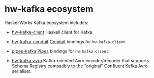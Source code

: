 # hw-kafka ecosystem

HaskellWorks Kafka ecosystem includes:

- [hw-kafka-client](https://github.com/haskell-works/hw-kafka-client)
  Haskell client for Kafka

- [hw-kafka-conduit](https://github.com/haskell-works/hw-kafka-conduit)
  [Conduit](https://github.com/snoyberg/conduit) bindings for `hw-kafka-client`
  
- [pipes-kafka](https://github.com/boothead/pipes-kafka)
  [Pipes](https://hackage.haskell.org/package/pipes) bindings for `hw-kafka-client`

- [hw-kafka-avro](https://github.com/haskell-works/hw-kafka-avro)
  Kafka-oriented Avro encoder/decoder that supports Schema Registry compatibly to
  the "original" [Confluent](https://www.confluent.io/) Kafka Avro serialiser.

